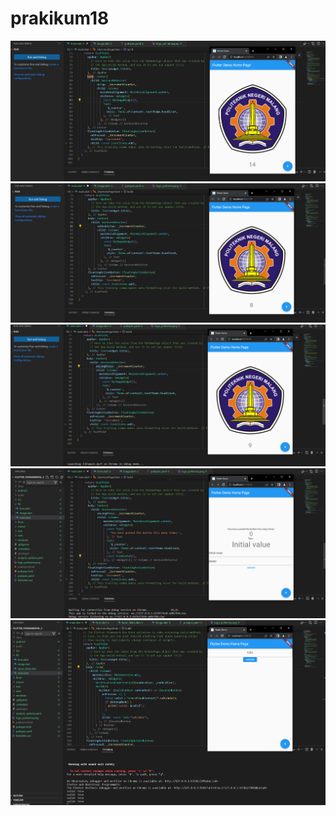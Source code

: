 # prakikum18


<img src="praktikum 1.PNG">
<img src="praktikum 1.1.PNG">
<img src="praktikum 1.2.PNG">
<img src="praktikum 2.PNG">
<img src="praktikum 3.PNG">





